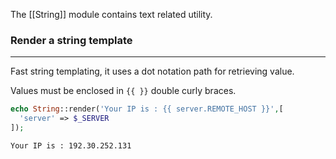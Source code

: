 The [[String]] module contains text related utility.

### Render a string template
---

Fast string templating, it uses a dot notation path for retrieving value.

Values must be enclosed in `{{ }}` double curly braces.

```php
echo String::render('Your IP is : {{ server.REMOTE_HOST }}',[
  'server' => $_SERVER
]);
```
```
Your IP is : 192.30.252.131
```